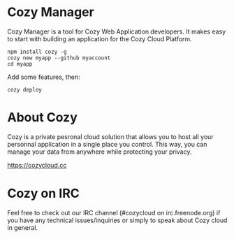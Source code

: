 # Cozy Manager

Cozy Manager is a tool for Cozy Web Application developers. It makes easy to
start with building an application for the Cozy Cloud Platform.

    npm install cozy -g
    cozy new myapp --github myaccount
    cd myapp

Add some features, then:

    cozy deploy

# About Cozy

Cozy is a private pesronal cloud solution that allows you to host all your
personnal application in a single place you control.
This way, you can manage your data from anywhere while protecting your privacy.

https://cozycloud.cc

# Cozy on IRC

Feel free to check out our IRC channel (#cozycloud on irc.freenode.org) if you have any technical issues/inquiries or simply to speak about Cozy cloud in general.
